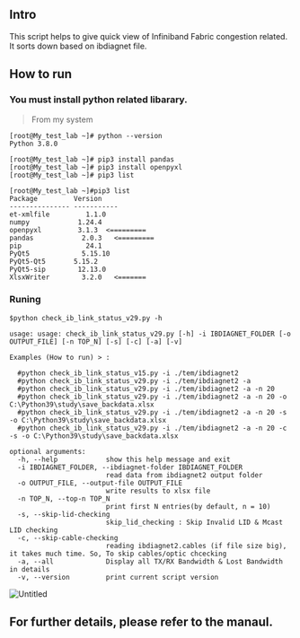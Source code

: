 ## Intro

 This script helps to give quick view of Infiniband Fabric congestion related.
 It sorts down based on ibdiagnet file.

 

## How to run

 ### You must install python related libarary. 

> From my system
     
```
[root@My_test_lab ~]# python --version
Python 3.8.0

[root@My_test_lab ~]# pip3 install pandas
[root@My_test_lab ~]# pip3 install openpyxl 
[root@My_test_lab ~]# pip3 list

[root@My_test_lab ~]#pip3 list
Package         Version
--------------- -----------
et-xmlfile         1.1.0
numpy            1.24.4
openpyxl         3.1.3  <=========
pandas            2.0.3   <=========
pip                24.1
PyQt5             5.15.10
PyQt5-Qt5       5.15.2
PyQt5-sip        12.13.0
XlsxWriter        3.2.0   <=======
```

 ### Runing 

```
$python check_ib_link_status_v29.py -h

usage: usage: check_ib_link_status_v29.py [-h] -i IBDIAGNET_FOLDER [-o OUTPUT_FILE] [-n TOP_N] [-s] [-c] [-a] [-v]

Examples (How to run) > :

  #python check_ib_link_status_v15.py -i ./tem/ibdiagnet2
  #python check_ib_link_status_v29.py -i ./tem/ibdiagnet2 -a
  #python check_ib_link_status_v29.py -i ./tem/ibdiagnet2 -a -n 20
  #python check_ib_link_status_v29.py -i ./tem/ibdiagnet2 -a -n 20 -o  C:\Python39\study\save_backdata.xlsx
  #python check_ib_link_status_v29.py -i ./tem/ibdiagnet2 -a -n 20 -s -o C:\Python39\study\save_backdata.xlsx
  #python check_ib_link_status_v29.py -i ./tem/ibdiagnet2 -a -n 20 -c -s -o C:\Python39\study\save_backdata.xlsx

optional arguments:
  -h, --help            show this help message and exit
  -i IBDIAGNET_FOLDER, --ibdiagnet-folder IBDIAGNET_FOLDER
                        read data from ibdiagnet2 output folder
  -o OUTPUT_FILE, --output-file OUTPUT_FILE
                        write results to xlsx file
  -n TOP_N, --top-n TOP_N
                        print first N entries(by default, n = 10)
  -s, --skip-lid-checking
                        skip_lid_checking : Skip Invalid LID & Mcast LID checking
  -c, --skip-cable-checking
                        reading ibdiagnet2.cables (if file size big), it takes much time. So, To skip cables/optic chcecking
  -a, --all             Display all TX/RX Bandwidth & Lost Bandwidth in details
  -v, --version         print current script version
```

![Untitled](https://github.com/HyungKwang/My-Programing/assets/91254602/676325c9-ac19-4a87-a6c6-92b05f78cf45)


## For further details, please refer to the manaul.
